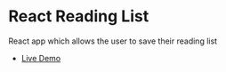 # React Reading List
React app which allows the user to save their reading list
- [Live Demo](https://calm-lake-70778.herokuapp.com/)
